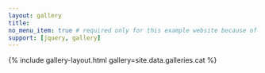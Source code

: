 ```yaml
---
layout: gallery
title: 
no_menu_item: true # required only for this example website because of menu construction
support: [jquery, gallery]
---
```



{% include gallery-layout.html gallery=site.data.galleries.cat %}
